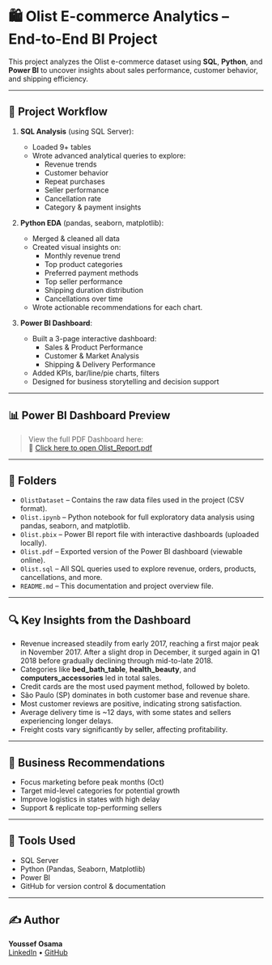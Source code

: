 # 🛍️ Olist E-commerce Analytics – End-to-End BI Project

This project analyzes the Olist e-commerce dataset using **SQL**, **Python**, and **Power BI** to uncover insights about sales performance, customer behavior, and shipping efficiency.

---

## 🧱 Project Workflow

1. **SQL Analysis** (using SQL Server):
   - Loaded 9+ tables
   - Wrote advanced analytical queries to explore:
     - Revenue trends
     - Customer behavior
     - Repeat purchases
     - Seller performance
     - Cancellation rate
     - Category & payment insights

2. **Python EDA** (pandas, seaborn, matplotlib):
   - Merged & cleaned all data
   - Created visual insights on:
     - Monthly revenue trend
     - Top product categories
     - Preferred payment methods
     - Top seller performance
     - Shipping duration distribution
     - Cancellations over time
   - Wrote actionable recommendations for each chart.

3. **Power BI Dashboard**:
   - Built a 3-page interactive dashboard:
     - Sales & Product Performance
     - Customer & Market Analysis
     - Shipping & Delivery Performance
   - Added KPIs, bar/line/pie charts, filters
   - Designed for business storytelling and decision support

---

## 📊 Power BI Dashboard Preview

> View the full PDF Dashboard here:  
📁 [Click here to open Olist_Report.pdf](./Olist.pdf)

---

## 📁 Folders

- `OlistDataset` – Contains the raw data files used in the project (CSV format).
- `Olist.ipynb` – Python notebook for full exploratory data analysis using pandas, seaborn, and matplotlib.
- `Olist.pbix` – Power BI report file with interactive dashboards (uploaded locally).
- `Olist.pdf` – Exported version of the Power BI dashboard (viewable online).
- `Olist.sql` – All SQL queries used to explore revenue, orders, products, cancellations, and more.
- `README.md` – This documentation and project overview file.

---

## 🔍 Key Insights from the Dashboard

- Revenue increased steadily from early 2017, reaching a first major peak in November 2017. After a slight drop in December, it surged again in Q1 2018 before gradually declining through mid-to-late 2018.
- Categories like **bed_bath_table**, **health_beauty**, and **computers_accessories** led in total sales.
- Credit cards are the most used payment method, followed by boleto.
- São Paulo (SP) dominates in both customer base and revenue share.
- Most customer reviews are positive, indicating strong satisfaction.
- Average delivery time is ~12 days, with some states and sellers experiencing longer delays.
- Freight costs vary significantly by seller, affecting profitability.


---

## 🧠 Business Recommendations

- Focus marketing before peak months (Oct)
- Target mid-level categories for potential growth
- Improve logistics in states with high delay
- Support & replicate top-performing sellers

---

## 📌 Tools Used

- SQL Server
- Python (Pandas, Seaborn, Matplotlib)
- Power BI
- GitHub for version control & documentation

---

## ✍️ Author

**Youssef Osama**  
[LinkedIn](https://www.linkedin.com/in/youssef-osama-770a19297) • [GitHub](https://github.com/Youssef-Osama1)
